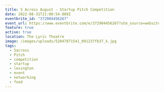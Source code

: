 ```yaml
---
title: 5 Across August - Startup Pitch Competition
date: 2022-08-31T21:00:54.889Z
eventbrite_id: "372904456267"
event_url: https://www.eventbrite.com/e/372904456267?utm_source=website&utm_medium=website&utm_campaign=5a-website-august2022
feature: true
active: true
location: The Lyric Theatre
image: /images/uploads/52047871541_091237fb37_k.jpg
tags:
  - 5across
  - Pitch
  - competition
  - startup
  - lexington
  - event
  - networking
  - food
---
```

